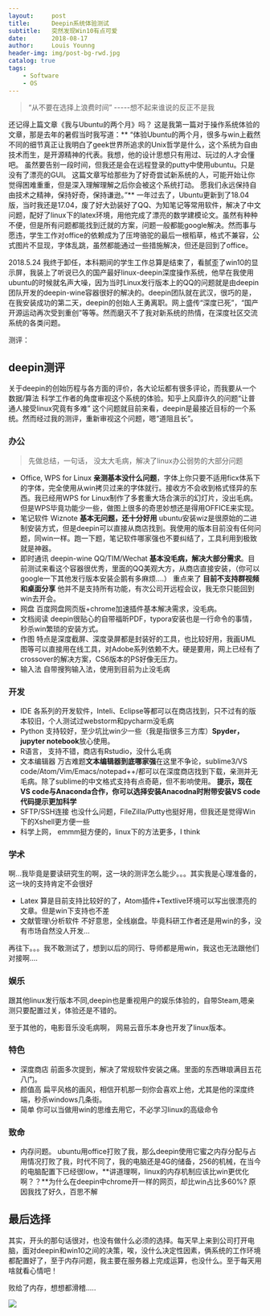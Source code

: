 ```yaml
---
layout:     post
title:      Deepin系统体验测试
subtitle:  	突然发现Win10有点可爱
date:       2018-08-17
author:     Louis Younng
header-img: img/post-bg-rwd.jpg
catalog: true
tags:
    - Software
    - OS
---
```

> “从不要在选择上浪费时间”      -----想不起来谁说的反正不是我

还记得上篇文章《我与Ubuntu的两个月》吗？ 这是我第一篇对于操作系统体验的文章，那是去年的暑假当时我写道：**
“体验Ubuntu的两个月，很多与win上截然不同的细节真正让我明白了geek世界所追求的Unix哲学是什么，这个系统为自由技术而生，是开源精神的代表。我想，他的设计思想只有用过、玩过的人才会懂吧。
虽然要告别一段时间，但我还是会在远程登录的putty中使用ubuntu。只是没有了漂亮的GUI。
这篇文章写给那些为了好奇尝试新系统的人，可能开始让你觉得困难重重，但是深入理解理解之后你会被这个系统打动。
愿我们永远保持自由技术之精神，保持好奇，保持谦逊。”**
一年过去了，Ubuntu更新到了18.04版，当时我还是17.04，废了好大劲装好了QQ、为知笔记等常用软件，解决了中文问题，配好了linux下的latex环境，用他完成了漂亮的数学建模论文。虽然有种种不便，但是所有问题都能找到迁就的方案，问题一般都能google解决。然而事与愿违，学生工作对office的依赖成为了压垮骆驼的最后一根稻草，格式不兼容，公式图片不显现，字体乱跳，虽然都能通过一些措施解决，但还是回到了office。

2018.5.24 我终于卸任，本科期间的学生工作总算是结束了，看腻歪了win10的显示屏，我装上了听说已久的国产最好linux-deepin深度操作系统，他早在我使用ubuntu的时候就名声大噪，因为当时Linux发行版本上的QQ的问题就是由deepin团队开发的deepin-wine容器很好的解决的。deepin团队就在武汉，很巧的是，在我安装成功的第二天，deepin的创始人王勇离职。网上盛传“深度已死”，“国产开源运动再次受到重创”等等。然而磨灭不了我对新系统的热情，在深度社区交流系统的各类问题。

测评：

## deepin测评
关于deepin的创始历程与各方面的评价，各大论坛都有很多评论，而我要从一个数据/算法 科学工作者的角度审视这个系统的体验。知乎上风靡许久的问题“让普通人接受linux究竟有多难” 这个问题就目前来看，deepin是最接近目标的一个系统。然而经过我的测评，重新审视这个问题，嗯“道阻且长”。
### 办公
>  先做总结，一句话， 没太大毛病，解决了linux办公弱势的大部分问题

- Office, WPS for Linux **亲测基本没什么问题**，字体上你只要不适用ficx体系下的字体，完全使用从win拷贝过来的字体就行。接收方不会收到格式怪异的东西。我已经用WPS for Linux制作了多套重大场合演示的幻灯片，没出毛病。但是WPS毕竟功能少一些，做图上很多的奇思妙想还是得用OFFICE来实现。
- 笔记软件 Wiznote  **基本无问题，还十分好用** ubuntu安装wiz是很原始的二进制安装方式，但是deepin可以直接从商店找到。我使用的版本目前没有任何问题，同win一样。跑一下题，笔记软件哪家强也不要纠结了，工具利用到极致就是神器。
- 即时通讯 deepin-wine QQ/TIM/Wechat  **基本没毛病，解决大部分需求**。目前测试来看这个容器很优秀，里面的QQ美观大方，从商店直接安装，（你可以google一下其他发行版本安装企鹅有多麻烦....） 重点来了 **目前不支持群视频和桌面分享** 他并不是支持所有功能，有次公司开远程会议，我无奈只能回到win去开会。
- 网盘 百度网盘网页版+chrome加速插件基本解决需求，没毛病。
- 文档阅读 deepin很贴心的自带福昕PDF，typora安装也是一行命令的事情，秒杀win繁琐的安装方式。
- 作图 特点是深度截屏、深度录屏都是封装好的工具，也比较好用，我画UML图等可以直接用在线工具，对Adobe系列依赖不大。硬是要用，网上已经有了crossover的解决方案，CS6版本的PS好像无压力。
- 输入法  自带搜狗输入法，使用到目前为止没毛病

### 开发
- IDE 各系列的开发软件，Inteli、Eclipse等都可以在商店找到，只不过有的版本较旧，个人测试过webstorm和pycharm没毛病
- Python 支持较好，至少坑比win少一些（我是指很多三方库）**Spyder，jupyter notebook**放心使用。
- R语言， 支持不错，商店有Rstudio，没什么毛病
- 文本编辑器 万古难题**文本编辑器到底哪家强**在这里不争论，sublime3/VS code/Atom/Vim/Emacs/notepad++/都可以在深度商店找到下载，亲测并无毛病。除了sublime的中文格式支持有点奇葩，但不影响使用。 **提示，现在VS code与Anaconda合作，你可以选择安装Anacodna时附带安装VS code 代码提示更加科学**
- SFTP/SSH连接 也没什么问题，FileZilla/Putty也挺好用，但我还是觉得Win下的Xshell更方便一些
- 科学上网， emmm挺方便的，linux下的方法更多，I think

### 学术
啊...我毕竟是要读研究生的啊，这一块的测评怎么能少。。。其实我是心理准备的，这一块的支持肯定不会很好
- Latex 算是目前支持比较好的了，Atom插件+Textlive环境可以写出很漂亮的文章。但是win下支持也不差
- 文献管理\分析软件  不好意思，全线崩盘。毕竟科研工作者还是用win的多，没有市场自然没人开发...

再往下。。。我不敢测试了，想到以后的同行、导师都是用win，我这也无法跟他们对接啊....

### 娱乐
跟其他linux发行版本不同,deepin也是重视用户的娱乐体验的，自带Steam,嗯亲测只要配置过关，体验还是不错的。

至于其他的，电影音乐没毛病啊， 网易云音乐本身也开发了linux版本。
### 特色
- 深度商店 前面多次提到，解决了常规软件安装之痛。里面的东西琳琅满目五花八门。
- 颜值高 扁平风格的画风，相信开机那一刻你会喜欢上他，尤其是他的深度终端，秒杀windows几条街。
- 简单 你可以当做用win的思维去用它，不必学习linux的高级命令

### 致命
- 内存问题。 ubuntu用office打败了我，那么deepin使用它蜜之内存分配与占用情况打败了我，时代不同了，我的电脑还是4G的储备，256的机械，在当今的电脑配置下已经很low，**讲道理啊，linux的内存机制应该比win更优化啊？？**为什么在deepin中chrome开一样的网页，却比win占比多60%? 原因我找了好久，百思不解

## 最后选择

其实，开头的那句话很对，也没有做什么必须的选择。每天早上来到公司打开电脑，面对deepin和win10之间的决策，唉，没什么决定性因素，俩系统的工作环境都配置好了，至于内存问题，我主要在服务器上完成运算，也没什么。至于每天用啥就看心情吧！

败给了内存，想想都滑稽.....

![](https://camo.githubusercontent.com/6aa32a91673b6201ab9fd9cf3ef616fc1af25266/687474703a2f2f6673656f616e652e6e65742f7374617469632f7475785f6d656d6f72795f736d616c6c2e706e67)
